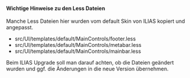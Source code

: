 #### Wichtige Hinweise zu den Less Dateien
Manche Less Dateien hier wurden vom default Skin von ILIAS kopiert und angepasst.
- src/UI/templates/default/MainControls/footer.less
- src/UI/templates/default/MainControls/metabar.less
- src/UI/templates/default/MainControls/mainbar.less

Beim ILIAS Upgrade soll man darauf achten, ob die Dateien geändert wurden und ggf. die Änderungen in die neue Version übernehmen.